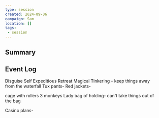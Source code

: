 ```yaml
---
type: session
created: 2024-09-06
campaign: Sam
location: []
tags:
 - session
---
```



## Summary

## Event Log

Disguise Self
Expeditious Retreat
Magical Tinkering - keep things away from the waterfall
Tux pants- Red jackets- 

cage with rollers
3 monkeys
Lady bag of holding- can't take things out of the bag

Casino plans-  



